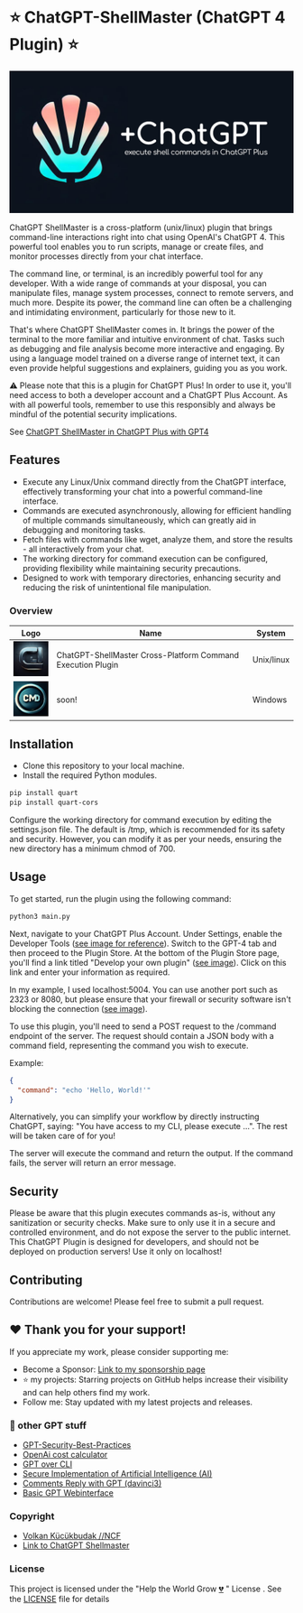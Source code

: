 # :star: ChatGPT-ShellMaster (ChatGPT 4 Plugin) :star:
![ChatGPT Shellmaster](img/chatgpt-shellmaster1.png)

ChatGPT ShellMaster is a cross-platform (unix/linux) plugin that brings command-line interactions right into chat using OpenAI's ChatGPT 4. This powerful tool enables you to run scripts, manage or create files, and monitor processes directly from your chat interface.

The command line, or terminal, is an incredibly powerful tool for any developer. With a wide range of commands at your disposal, you can manipulate files, manage system processes, connect to remote servers, and much more. Despite its power, the command line can often be a challenging and intimidating environment, particularly for those new to it.

That's where ChatGPT ShellMaster comes in. It brings the power of the terminal to the more familiar and intuitive environment of chat. Tasks such as debugging and file analysis become more interactive and engaging. By using a language model trained on a diverse range of internet text, it can even provide helpful suggestions and explainers, guiding you as you work.

⚠️ Please note that this is a plugin for ChatGPT Plus! In order to use it, you'll need access to both a developer account and a ChatGPT Plus Account. As with all powerful tools, remember to use this responsibly and always be mindful of the potential security implications.

See [ChatGPT ShellMaster in ChatGPT Plus with GPT4](img/shellmaster0.png)

## Features
- Execute any Linux/Unix command directly from the ChatGPT interface, effectively transforming your chat into a powerful command-line interface.
- Commands are executed asynchronously, allowing for efficient handling of multiple commands simultaneously, which can greatly aid in debugging and monitoring tasks.
- Fetch files with commands like wget, analyze them, and store the results - all interactively from your chat.
- The working directory for command execution can be configured, providing flexibility while maintaining security precautions.
- Designed to work with temporary directories, enhancing security and reducing the risk of unintentional file manipulation.

### Overview
Logo | Name | System
-- | -- | --
![Logo Cross-Platform Command Execution Plugin](logo.png) |  ChatGPT-ShellMaster Cross-Platform Command Execution Plugin | Unix/linux
![Logo Cross-Platform Command Execution Plugin](logo-cmd.png) | soon! | Windows

## Installation
- Clone this repository to your local machine.
- Install the required Python modules.

```bash
pip install quart
pip install quart-cors
````
Configure the working directory for command execution by editing the settings.json file. The default is /tmp, which is recommended for its safety and security. However, you can modify it as per your needs, ensuring the new directory has a minimum chmod of 700.

## Usage
To get started, run the plugin using the following command:

```python
python3 main.py
```
Next, navigate to your ChatGPT Plus Account. Under Settings, enable the Developer Tools ([see image for reference](img/settings.png)). Switch to the GPT-4 tab and then proceed to the Plugin Store. At the bottom of the Plugin Store page, you'll find a link titled "Develop your own plugin" ([see image](img/pluginshop.png)). Click on this link and enter your information as required.

In my example, I used localhost:5004. You can use another port such as 2323 or 8080, but please ensure that your firewall or security software isn't blocking the connection ([see image](img/load.png)).

To use this plugin, you'll need to send a POST request to the /command endpoint of the server. The request should contain a JSON body with a command field, representing the command you wish to execute.

Example:
```json
{
  "command": "echo 'Hello, World!'"
}
```
Alternatively, you can simplify your workflow by directly instructing ChatGPT, saying: "You have access to my CLI, please execute ...". The rest will be taken care of for you!

The server will execute the command and return the output. If the command fails, the server will return an error message.

## Security
Please be aware that this plugin executes commands as-is, without any sanitization or security checks. Make sure to only use it in a secure and controlled environment, and do not expose the server to the public internet. This ChatGPT Plugin is designed for developers, and should not be deployed on production servers! Use it only on localhost!

## Contributing
Contributions are welcome! Please feel free to submit a pull request.

## ❤️ Thank you for your support!
If you appreciate my work, please consider supporting me:

- Become a Sponsor: [Link to my sponsorship page](https://github.com/sponsors/volkansah)
- :star: my projects: Starring projects on GitHub helps increase their visibility and can help others find my work. 
- Follow me: Stay updated with my latest projects and releases.


### 👣 other GPT stuff 
- [GPT-Security-Best-Practices](https://github.com/VolkanSah/GPT-Security-Best-Practices)
- [OpenAi cost calculator](https://github.com/VolkanSah/OpenAI-Cost-Calculator)
- [GPT over CLI](https://github.com/VolkanSah/GPT-over-CLI)
- [Secure Implementation of Artificial Intelligence (AI)](https://github.com/VolkanSah/Implementing-AI-Systems-Whitepaper)
- [Comments Reply with GPT (davinci3)](https://github.com/VolkanSah/GPT-Comments-Reply-WordPress-Plugin)
- [Basic GPT Webinterface](https://github.com/VolkanSah/GPT-API-Integration-in-HTML-CSS-with-JS-PHP)


### Copyright
- [Volkan Kücükbudak //NCF](https://gihub.com/volkansah)
- [Link to ChatGPT Shellmaster](https://github.com/VolkanSah/ChatGPT-ShellMaster/)

### License
This project is licensed under the "Help the World Grow [💔](https://jugendamt-deutschland.de) " License . See the [LICENSE](LICENSE) file for details 

